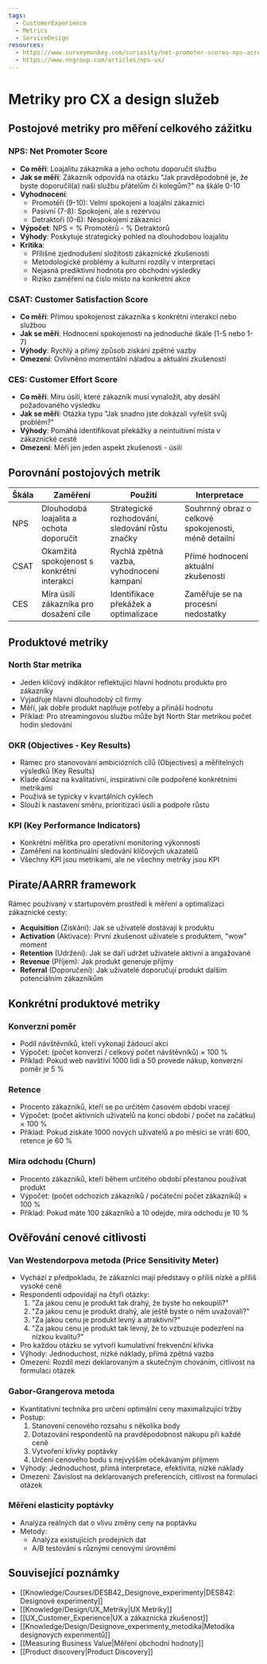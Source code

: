 ```yaml
---
tags:
  - CustomerExperience
  - Metrics
  - ServiceDesign
resources:
  - https://www.surveymonkey.com/curiosity/net-promoter-scores-nps-across-the-world/
  - https://www.nngroup.com/articles/nps-ux/
---
```

# Metriky pro CX a design služeb

## Postojové metriky pro měření celkového zážitku

### NPS: Net Promoter Score
- **Co měří**: Loajalitu zákazníka a jeho ochotu doporučit službu
- **Jak se měří**: Zákazník odpovídá na otázku "Jak pravděpodobné je, že byste doporučil(a) naši službu přátelům či kolegům?" na škále 0-10
- **Vyhodnocení**:
  - Promotéři (9-10): Velmi spokojení a loajální zákazníci
  - Pasivní (7-8): Spokojení, ale s rezervou
  - Detraktoři (0-6): Nespokojení zákazníci
- **Výpočet**: NPS = % Promotérů - % Detraktorů
- **Výhody**: Poskytuje strategický pohled na dlouhodobou loajalitu
- **Kritika**:
  - Přílišné zjednodušení složitosti zákaznické zkušenosti
  - Metodologické problémy a kulturní rozdíly v interpretaci
  - Nejasná prediktivní hodnota pro obchodní výsledky
  - Riziko zaměření na číslo místo na konkrétní akce

### CSAT: Customer Satisfaction Score
- **Co měří**: Přímou spokojenost zákazníka s konkrétní interakcí nebo službou
- **Jak se měří**: Hodnocení spokojenosti na jednoduché škále (1-5 nebo 1-7)
- **Výhody**: Rychlý a přímý způsob získání zpětné vazby
- **Omezení**: Ovlivněno momentální náladou a aktuální zkušeností

### CES: Customer Effort Score
- **Co měří**: Míru úsilí, které zákazník musí vynaložit, aby dosáhl požadovaného výsledku
- **Jak se měří**: Otázka typu "Jak snadno jste dokázali vyřešit svůj problém?"
- **Výhody**: Pomáhá identifikovat překážky a neintuitivní místa v zákaznické cestě
- **Omezení**: Měří jen jeden aspekt zkušenosti - úsilí

## Porovnání postojových metrik

| Škála | Zaměření | Použití | Interpretace |
|-------|----------|---------|--------------|
| NPS | Dlouhodobá loajalita a ochota doporučit | Strategické rozhodování, sledování růstu značky | Souhrnný obraz o celkové spokojenosti, méně detailní |
| CSAT | Okamžitá spokojenost s konkrétní interakcí | Rychlá zpětná vazba, vyhodnocení kampaní | Přímé hodnocení aktuální zkušenosti |
| CES | Míra úsilí zákazníka pro dosažení cíle | Identifikace překážek a optimalizace | Zaměřuje se na procesní nedostatky |

## Produktové metriky

### North Star metrika
- Jeden klíčový indikátor reflektující hlavní hodnotu produktu pro zákazníky
- Vyjadřuje hlavní dlouhodobý cíl firmy
- Měří, jak dobře produkt naplňuje potřeby a přináší hodnotu
- Příklad: Pro streamingovou službu může být North Star metrikou počet hodin sledování

### OKR (Objectives - Key Results)
- Rámec pro stanovování ambiciózních cílů (Objectives) a měřitelných výsledků (Key Results)
- Klade důraz na kvalitativní, inspirativní cíle podpořené konkrétními metrikami
- Používá se typicky v kvartálních cyklech
- Slouží k nastavení směru, prioritizaci úsilí a podpoře růstu

### KPI (Key Performance Indicators)
- Konkrétní měřítka pro operativní monitoring výkonnosti
- Zaměření na kontinuální sledování klíčových ukazatelů
- Všechny KPI jsou metrikami, ale ne všechny metriky jsou KPI

## Pirate/AARRR framework
Rámec používaný v startupovém prostředí k měření a optimalizaci zákaznické cesty:
- **Acquisition** (Získání): Jak se uživatelé dostávají k produktu
- **Activation** (Aktivace): První zkušenost uživatele s produktem, "wow" moment
- **Retention** (Udržení): Jak se daří udržet uživatele aktivní a angažované
- **Revenue** (Příjem): Jak produkt generuje příjmy
- **Referral** (Doporučení): Jak uživatelé doporučují produkt dalším potenciálním zákazníkům

## Konkrétní produktové metriky

### Konverzní poměr
- Podíl návštěvníků, kteří vykonají žádoucí akci
- Výpočet: (počet konverzí / celkový počet návštěvníků) × 100 %
- Příklad: Pokud web navštíví 1000 lidí a 50 provede nákup, konverzní poměr je 5 %

### Retence
- Procento zákazníků, kteří se po určitém časovém období vracejí
- Výpočet: (počet aktivních uživatelů na konci období / počet na začátku) × 100 %
- Příklad: Pokud získáte 1000 nových uživatelů a po měsíci se vrátí 600, retence je 60 %

### Míra odchodu (Churn)
- Procento zákazníků, kteří během určitého období přestanou používat produkt
- Výpočet: (počet odchozích zákazníků / počáteční počet zákazníků) × 100 %
- Příklad: Pokud máte 100 zákazníků a 10 odejde, míra odchodu je 10 %

## Ověřování cenové citlivosti

### Van Westendorpova metoda (Price Sensitivity Meter)
- Vychází z předpokladu, že zákazníci mají představy o příliš nízké a příliš vysoké ceně
- Respondenti odpovídají na čtyři otázky:
  1. "Za jakou cenu je produkt tak drahý, že byste ho nekoupili?"
  2. "Za jakou cenu je produkt drahý, ale ještě byste o něm uvažovali?"
  3. "Za jakou cenu je produkt levný a atraktivní?"
  4. "Za jakou cenu je produkt tak levný, že to vzbuzuje podezření na nízkou kvalitu?"
- Pro každou otázku se vytvoří kumulativní frekvenční křivka
- Výhody: Jednoduchost, nízké náklady, přímá zpětná vazba
- Omezení: Rozdíl mezi deklarovaným a skutečným chováním, citlivost na formulaci otázek

### Gabor-Grangerova metoda
- Kvantitativní technika pro určení optimální ceny maximalizující tržby
- Postup:
  1. Stanovení cenového rozsahu s několika body
  2. Dotazování respondentů na pravděpodobnost nákupu při každé ceně
  3. Vytvoření křivky poptávky
  4. Určení cenového bodu s nejvyšším očekávaným příjmem
- Výhody: Jednoduchost, přímá interpretace, efektivita, nízké náklady
- Omezení: Závislost na deklarovaných preferencích, citlivost na formulaci otázek

### Měření elasticity poptávky
- Analýza reálných dat o vlivu změny ceny na poptávku
- Metody:
  - Analýza existujících prodejních dat
  - A/B testování s různými cenovými úrovněmi

## Související poznámky
- [[Knowledge/Courses/DESB42_Designove_experimenty|DESB42: Designové experimenty]]
- [[Knowledge/Design/UX_Metriky|UX Metriky]]
- [[UX_Customer_Experience|UX a zákaznická zkušenost]]
- [[Knowledge/Design/Designove_experimenty_metodika|Metodika designových experimentů]]
- [[Measuring Business Value|Měření obchodní hodnoty]]
- [[Product discovery|Product Discovery]]
